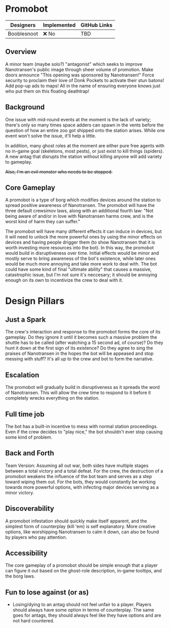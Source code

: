 # Promobot

| Designers | Implemented | GitHub Links |
|---|---|---|
| Booblesnoot | :x: No | TBD |

## Overview

A minor team (maybe solo?) "antagonist" which seeks to improve Nanotransen's public image through sheer volume of promotion. Make doors announce "This opening was sponsored by Nanotransen!" Force security to proclaim their love of Donk Pockets to activate their stun batons! Add pop-up ads to maps! All in the name of ensuring everyone knows just who put them on this floating deathtrap!

## Background

One issue with mid-round events at the moment is the lack of variety; there's only so many times space adders can spawn in the vents before the question of how an entire zoo got shipped onto the station arises. While one event won't solve the issue, it'll help a little.

In addition, many ghost roles at the moment are either pure free agents with no in-game goal (skeletons, most pests), or just exist to kill things (spiders). A new antag that disrupts the station without killing anyone will add variety to gameplay.

<s>Also, I'm an evil monster who needs to be stopped.</s>

## Core Gameplay

A promobot is a type of borg which modifies devices around the station to spread positive awareness of Nanotransen. The promobot will have the three default crewsimov laws, along with an additional fourth law: "Not being aware of and/or in love with Nanotransen harms crew, and is the worst kind of harm they can suffer."

The promobot will have many different effects it can induce in devices, but it will need to unlock the more powerful ones by using the minor effects on devices and having people drigger them (to show Nanotransen that it is worth investing more resources into the bot). In this way, the promobot would build in disruptiveness over time. Initial effects would be minor and mostly serve to bring awareness of the bot's existence, while later ones would be much more annoying and take more work to deal with. The bot could have some kind of final "ultimate ability" that causes a massive, catastrophic issue, but I'm not sure it's neccesary; it should be annoying enough on its own to incentivize the crew to deal with it. 

# Design Pillars

## Just a Spark

The crew's interaction and response to the promobot forms the core of its gameplay. Do they ignore it until it becomes such a massive problem the shuttle has to be called (after watching a 15 second ad, of course)? Do they hunt it down at the first sign of its existence? Do they agree to sing the praises of Nanotransen in the hopes the bot will be appeased and stop messing with stuff? It's all up to the crew and bot to form the narrative.
  
## Escalation

The promobot will gradually build in disruptiveness as it spreads the word of Nanotransen. This will allow the crew time to respond to it before it completely wrecks everything on the station.
  
## Full time job

The bot has a built-in incentive to mess with normal station proceedings. Even if the crew decides to "play nice," the bot shouldn't ever stop causing some kind of problem.
  
## Back and Forth

Team Version:
Assuming all out war, both sides have multiple stages between a total victory and a total defeat. For the crew, the destruction of a promobot weakens the influence of the bot team and serves as a step toward wiping them out. For the bots, they would constantly be working towards more powerful options, with infecting major devices serving as a minor victory.
  
## Discoverability

A promobot infestation should quickly make itself apparent, and the simplest form of counterplay (kill 'em) is self explanatory. More creative options, like worshipping Nanotransen to calm it down, can also be found by players who pay attention.
  
## Accessibility

The core gameplay of a promobot should be simple enough that a player can figure it out based on the ghost-role description, in-game tooltips, and the borg laws.
  
## Fun to lose against (or as)

- Losing/dying to an antag should not feel unfair to a player. Players should always have some option in terms of counterplay. The same goes for antags, they should always feel like they have options and are not hard countered.
